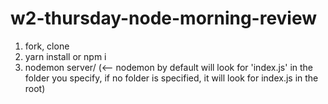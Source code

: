 # w2-thursday-node-morning-review
1. fork, clone
2. yarn install or npm i
3. nodemon server/ (<-- nodemon by default will look for 'index.js' in the folder you specify, if no folder is specified, it will look for index.js in the root)
